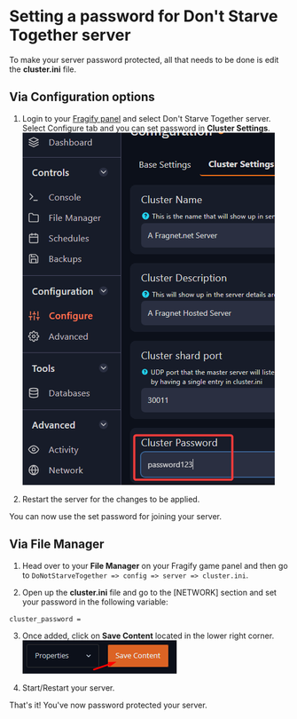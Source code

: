 # Setting a password for Don't Starve Together server
To make your server password protected, all that needs to be done is edit the **cluster.ini** file.

## Via Configuration options

1. Login to your [Fragify panel](VAR::FRAGIFY_URL) and select Don't Starve Together server. Select Configure tab and you can set password in **Cluster Settings**.
![](images/cluster-password.png)

2. Restart the server for the changes to be applied.

You can now use the set password for joining your server.

## Via File Manager

1. Head over to your **File Manager** on your Fragify game panel and then go to `DoNotStarveTogether => config => server => cluster.ini`.

2. Open up the **cluster.ini** file and go to the [NETWORK] section and set your password in the following variable:
```
cluster_password = 
```

3. Once added, click on **Save Content** located in the lower right corner. 
![Save Contnet](images/save-content.png)

5. Start/Restart your server.

That's it! You've now password protected your server.